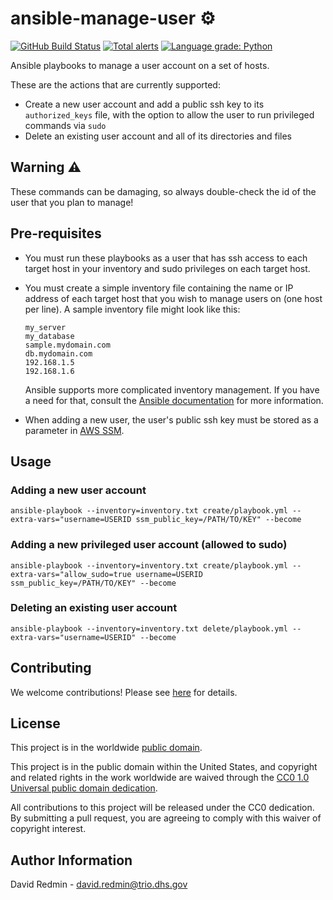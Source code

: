 # ansible-manage-user ⚙️ #

[![GitHub Build Status](https://github.com/cisagov/ansible-manage-user/workflows/build/badge.svg)](https://github.com/cisagov/ansible-manage-user/actions)
[![Total alerts](https://img.shields.io/lgtm/alerts/g/cisagov/ansible-manage-user.svg?logo=lgtm&logoWidth=18)](https://lgtm.com/projects/g/cisagov/ansible-manage-user/alerts/)
[![Language grade: Python](https://img.shields.io/lgtm/grade/python/g/cisagov/ansible-manage-user.svg?logo=lgtm&logoWidth=18)](https://lgtm.com/projects/g/cisagov/ansible-manage-user/context:python)

Ansible playbooks to manage a user account on a set of hosts.

These are the actions that are currently supported:

* Create a new user account and add a public ssh key to its
  `authorized_keys` file, with the option to allow the user to run
  privileged commands via `sudo`
* Delete an existing user account and all of its directories and files

## Warning ⚠️ ##

These commands can be damaging, so always double-check the id of the user
that you plan to manage!

## Pre-requisites ##

* You must run these playbooks as a user that has ssh access to each target host
  in your inventory and sudo privileges on each target host.
* You must create a simple inventory file containing the name or IP address
  of each target host that you wish to manage users on (one host per line).
  A sample inventory file might look like this:

  ```console
  my_server
  my_database
  sample.mydomain.com
  db.mydomain.com
  192.168.1.5
  192.168.1.6
  ```

  Ansible supports more complicated inventory management.  If you have a need for
  that, consult the [Ansible
  documentation](https://docs.ansible.com/ansible/latest/user_guide/intro_inventory.html)
  for more information.
* When adding a new user, the user's public ssh key must be stored as a
  parameter in
  [AWS SSM](https://docs.aws.amazon.com/systems-manager/latest/userguide/what-is-systems-manager.html).

## Usage ##

### Adding a new user account ###

```console
ansible-playbook --inventory=inventory.txt create/playbook.yml --extra-vars="username=USERID ssm_public_key=/PATH/TO/KEY" --become
```

### Adding a new privileged user account (allowed to sudo) ###

```console
ansible-playbook --inventory=inventory.txt create/playbook.yml --extra-vars="allow_sudo=true username=USERID ssm_public_key=/PATH/TO/KEY" --become
```

### Deleting an existing user account ###

```console
ansible-playbook --inventory=inventory.txt delete/playbook.yml --extra-vars="username=USERID" --become
```

## Contributing ##

We welcome contributions!  Please see [here](CONTRIBUTING.md) for
details.

## License ##

This project is in the worldwide [public domain](LICENSE).

This project is in the public domain within the United States, and
copyright and related rights in the work worldwide are waived through
the [CC0 1.0 Universal public domain
dedication](https://creativecommons.org/publicdomain/zero/1.0/).

All contributions to this project will be released under the CC0
dedication. By submitting a pull request, you are agreeing to comply
with this waiver of copyright interest.

## Author Information ##

David Redmin - <david.redmin@trio.dhs.gov>
